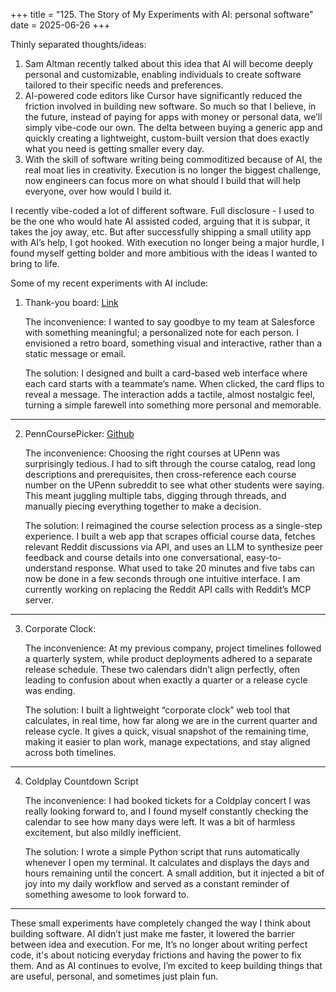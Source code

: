 +++
title = "125. The Story of My Experiments with AI: personal software"
date = 2025-06-26
+++

Thinly separated thoughts/ideas:

1. Sam Altman recently talked about this idea that AI will become deeply personal and customizable, enabling individuals to create software tailored to their specific needs and preferences.
2. AI-powered code editors like Cursor have significantly reduced the friction involved in building new software. So much so that I believe, in the future, instead of paying for apps with money or personal data, we’ll simply vibe-code our own. The delta between buying a generic app and quickly creating a lightweight, custom-built version that does exactly what you need is getting smaller every day.
3. With the skill of software writing being commoditized because of AI, the real moat lies in creativity. Execution is no longer the biggest challenge, now engineers can focus more on what should I build that will help everyone, over how would I build it.

I recently vibe-coded a lot of different software. Full disclosure - I used to be the one who would hate AI assisted coded, arguing that it is subpar, it takes the joy away, etc. But after successfully shipping a small utility app with AI’s help, I got hooked. With execution no longer being a major hurdle, I found myself getting bolder and more ambitious with the ideas I wanted to bring to life. 

Some of my recent experiments with AI include:
1. Thank-you board: [Link](https://thankyou-board.vercel.app/)

    The inconvenience: I wanted to say goodbye to my team at Salesforce with something meaningful; a personalized note for each person. I envisioned a retro board, something visual and interactive, rather than a static message or email.

    The solution: I designed and built a card-based web interface where each card starts with a teammate’s name. When clicked, the card flips to reveal a message. The interaction adds a tactile, almost nostalgic feel, turning a simple farewell into something more personal and memorable.

---

2. PennCoursePicker: [Github](https://github.com/harsh-doshii/pennCoursePicker)

    The inconvenience: Choosing the right courses at UPenn was surprisingly tedious. I had to sift through the course catalog, read long descriptions and prerequisites, then cross-reference each course number on the UPenn subreddit to see what other students were saying. This meant juggling multiple tabs, digging through threads, and manually piecing everything together to make a decision.

    The solution: I reimagined the course selection process as a single-step experience. I built a web app that scrapes official course data, fetches relevant Reddit discussions via API, and uses an LLM to synthesize peer feedback and course details into one conversational, easy-to-understand response. What used to take 20 minutes and five tabs can now be done in a few seconds through one intuitive interface. I am currently working on replacing the Reddit API calls with Reddit’s MCP server.

---

3. Corporate Clock:

    The inconvenience: At my previous company, project timelines followed a quarterly system, while product deployments adhered to a separate release schedule. These two calendars didn’t align perfectly, often leading to confusion about when exactly a quarter or a release cycle was ending.
    
    The solution: I built a lightweight “corporate clock” web tool that calculates, in real time, how far along we are in the current quarter and release cycle. It gives a quick, visual snapshot of the remaining time, making it easier to plan work, manage expectations, and stay aligned across both timelines.

---

4. Coldplay Countdown Script

    The inconvenience: I had booked tickets for a Coldplay concert I was really looking forward to, and I found myself constantly checking the calendar to see how many days were left. It was a bit of harmless excitement, but also mildly inefficient.

    The solution: I wrote a simple Python script that runs automatically whenever I open my terminal. It calculates and displays the days and hours remaining until the concert. A small addition, but it injected a bit of joy into my daily workflow and served as a constant reminder of something awesome to look forward to.

---

These small experiments have completely changed the way I think about building software. AI didn’t just make me faster, it lowered the barrier between idea and execution. For me, It’s no longer about writing perfect code, it's about noticing everyday frictions and having the power to fix them. And as AI continues to evolve, I’m excited to keep building things that are useful, personal, and sometimes just plain fun.
